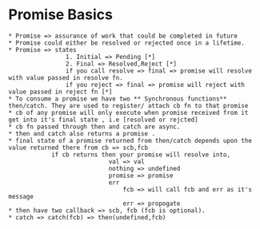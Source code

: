 # Promise Basics
    * Promise => assurance of work that could be completed in future
    * Promise could either be resolved or rejected once in a lifetime.
    * Promise => states
                    1. Initial => Pending [*]
                    2. Final => Resolved,Reject [*]
                    if you call resolve => final => promise will resolve with value passed in resolve fn.
                    if you reject => final => promise will reject with value passed in reject fn [*]
    * To consume a promise we have two ** Synchronous functions** then/catch. They are used to register/ attach cb fn to that promise 
    * cb of any promise will only execute when promise received from it get into it's final state , i.e [resolved or rejcted]
    * cb fn passed through then and catch are async.
    * then and catch also returns a promise .
    * final state of a promise returned from then/catch depends upon the value returned there from cb => scb,fcb 
                if cb returns then your promise will resolve into,
                                val => val
                                nothing => undefined
                                promise => promise 
                                err 
                                    fcb => will call fcb and err as it's message
                                    err => propogate
    * then have two callback => scb, fcb (fcb is optional).
    * catch => catch(fcb) => then(undefined,fcb)

